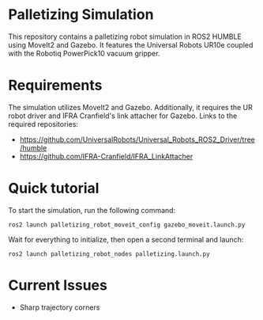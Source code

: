# Palletizing Simulation

This repository contains a palletizing robot simulation in ROS2 HUMBLE using MoveIt2 and Gazebo. It features the Universal Robots UR10e coupled with the Robotiq PowerPick10 vacuum gripper.

# Requirements

The simulation utilizes MoveIt2 and Gazebo. Additionally, it requires the UR robot driver and IFRA Cranfield's link attacher for Gazebo. Links to the required repositories:
 * <https://github.com/UniversalRobots/Universal_Robots_ROS2_Driver/tree/humble>
 * <https://github.com/IFRA-Cranfield/IFRA_LinkAttacher>

# Quick tutorial

To start the simulation, run the following command:
```
ros2 launch palletizing_robot_moveit_config gazebo_moveit.launch.py 
```

Wait for everything to initialize, then open a second terminal and launch:

```
ros2 launch palletizing_robot_nodes palletizing.launch.py 
```

# Current Issues

 * Sharp trajectory corners
